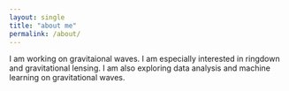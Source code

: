 ```yaml
---
layout: single
title: "about me"
permalink: /about/
---
```

I am working on gravitaional waves. I am especially interested in ringdown and gravitational lensing. I am also exploring data analysis and machine learning on gravitational waves.